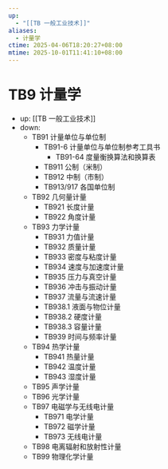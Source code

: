 ```yaml
---
up:
  - "[[TB 一般工业技术]]"
aliases:
  - 计量学
ctime: 2025-04-06T18:20:27+08:00
mtime: 2025-10-01T11:41:10+08:00
---
```


# TB9 计量学

- up: [[TB 一般工业技术]]
- down:	
	- TB91 计量单位与单位制
		- TB91-6 计量单位与单位制参考工具书
			- TB91-64 度量衡换算法和换算表
		- TB911 公制（米制）
		- TB912 中制（市制）
		- TB913/917 各国单位制
	- TB92 几何量计量
		- TB921 长度计量
		- TB922 角度计量
	- TB93 力学计量
		- TB931 力值计量
		- TB932 质量计量
		- TB933 密度与粘度计量
		- TB934 速度与加速度计量
		- TB935 压力与真空计量
		- TB936 冲击与振动计量
		- TB937 流量与流速计量
		- TB938.1 液面与物位计量
		- TB938.2 硬度计量
		- TB938.3 容量计量
		- TB939 时间与频率计量
	- TB94 热学计量
		- TB941 热量计量
		- TB942 温度计量
		- TB943 湿度计量
	- TB95 声学计量
	- TB96 光学计量
	- TB97 电磁学与无线电计量
		- TB971 电学计量
		- TB972 磁学计量
		- TB973 无线电计量
	- TB98 电离辐射和放射性计量
	- TB99 物理化学计量
	
